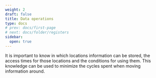 ```yaml
---
weight: 2
draft: false
title: Data operations
type: docs
# prev: docs/first-page
# next: docs/folder/registers
sidebar:
  open: true
---
```

It is important to know in which locations information can be stored, the access
times for those locations and the conditions for using them. This knowledge
can be used to minimize the cycles spent when moving information around.
